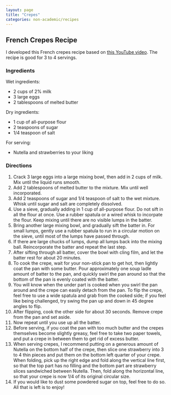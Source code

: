 ```yaml
---
layout: page
title: "Crepes"
categories: non-academic/recipes
---
```


## French Crepes Recipe

I developed this French crepes recipe based on [this YouTube video](https://youtu.be/ABfDv9OJuCI). The recipe is good for 3 to 4 servings. 

### Ingredients
Wet ingredients: 
* 2 cups of 2% milk
* 3 large eggs
* 2 tablespoons of melted butter

Dry ingredients: 
* 1 cup of all-purpose flour
* 2 teaspoons of sugar
* 1/4 teaspoon of salt

For serving: 
* Nutella and strawberries to your liking

### Directions
1. Crack 3 large eggs into a large mixing bowl, then add in 2 cups of milk. Mix until the liquid runs smooth. 
1. Add 2 tablespoons of melted butter to the mixture. Mix until well incorporated. 
1. Add 2 teaspoons of sugar and 1/4 teaspoon of salt to the wet mixture. Whisk until sugar and salt are completely dissolved. 
1. Use a sieve, gradually adding in 1 cup of all-purpose flour. Do not sift in all the flour at once. Use a rubber spatula or a wired whisk to incorpate the flour. Keep mixing until there are no visible lumps in the batter. 
1. Bring another large mixing bowl, and gradually sift the batter in. For small lumps, gently use a rubber spatula to run in a circular motion on the sieve, until most of the lumps have passed through. 
1. If there are large chucks of lumps, dump all lumps back into the mixing ball. Reincorporate the batter and repeat the last step. 
1. After sifting through all batter, cover the bowl with cling film, and let the batter rest for about 20 minutes. 
1. To cook the crepe, wait for your non-stick pan to get hot, then lightly coat the pan with some butter. Pour approximately one soup ladle amount of batter to the pan, and quickly swirl the pan around so that the bottom of the pan is evenly coated with the batter. 
1. You will know when the under part is cooked when you swirl the pan around and the crepe can easily detach from the pan. To flip the crepe, feel free to use a wide spatula and grab from the cooked side; if you feel like being challenged, try swing the pan up and down in 45 degree angles to flip.
1. After flipping, cook the other side for about 30 seconds. Remove crepe from the pan and set aside. 
1. Now repeat until you use up all the batter. 
1. Before serving, if you coat the pan with too much butter and the crepes themselves become slightly greasy, feel free to take two paper towels, and put a crepe in between them to get rid of excess butter.  
1. When serving crepes, I recommend putting on a generous amount of Nutella on the bottom half of the crepe, then slice one strawberry into 3 to 4 thin pieces and put them on the bottom left quarter of your crepe. When folding, pick up the right edge and fold along the vertical line first, so that the top part has no filling and the bottom part are strawberry slices sandwiched between Nutella. Then, fold along the horizontal line, so that your crepe is now 1/4 of its original circular size. 
1. If you would like to dust some powdered sugar on top, feel free to do so. All that is left is to enjoy! 
